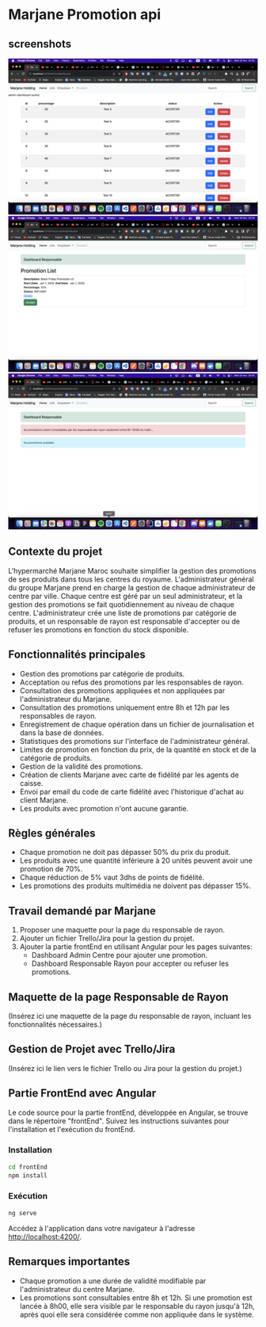 # Marjane Promotion api

## screenshots

![1](./screenshot/Dashboard-admin.png)
![1](./screenshot/Dashboard-responsable.png)
![1](./screenshot/expection-handling.png)

## Contexte du projet

L'hypermarché Marjane Maroc souhaite simplifier la gestion des promotions de ses produits dans tous les centres du royaume. L'administrateur général du groupe Marjane prend en charge la gestion de chaque administrateur de centre par ville. Chaque centre est géré par un seul administrateur, et la gestion des promotions se fait quotidiennement au niveau de chaque centre. L'administrateur crée une liste de promotions par catégorie de produits, et un responsable de rayon est responsable d'accepter ou de refuser les promotions en fonction du stock disponible.

## Fonctionnalités principales

- Gestion des promotions par catégorie de produits.
- Acceptation ou refus des promotions par les responsables de rayon.
- Consultation des promotions appliquées et non appliquées par l'administrateur du Marjane.
- Consultation des promotions uniquement entre 8h et 12h par les responsables de rayon.
- Enregistrement de chaque opération dans un fichier de journalisation et dans la base de données.
- Statistiques des promotions sur l'interface de l'administrateur général.
- Limites de promotion en fonction du prix, de la quantité en stock et de la catégorie de produits.
- Gestion de la validité des promotions.
- Création de clients Marjane avec carte de fidélité par les agents de caisse.
- Envoi par email du code de carte fidélité avec l'historique d'achat au client Marjane.
- Les produits avec promotion n'ont aucune garantie.

## Règles générales

- Chaque promotion ne doit pas dépasser 50% du prix du produit.
- Les produits avec une quantité inférieure à 20 unités peuvent avoir une promotion de 70%.
- Chaque réduction de 5% vaut 3dhs de points de fidélité.
- Les promotions des produits multimédia ne doivent pas dépasser 15%.

## Travail demandé par Marjane

1. Proposer une maquette pour la page du responsable de rayon.
2. Ajouter un fichier Trello/Jira pour la gestion du projet.
3. Ajouter la partie frontEnd en utilisant Angular pour les pages suivantes:
   - Dashboard Admin Centre pour ajouter une promotion.
   - Dashboard Responsable Rayon pour accepter ou refuser les promotions.

## Maquette de la page Responsable de Rayon

(Insérez ici une maquette de la page du responsable de rayon, incluant les fonctionnalités nécessaires.)

## Gestion de Projet avec Trello/Jira

(Insérez ici le lien vers le fichier Trello ou Jira pour la gestion du projet.)

## Partie FrontEnd avec Angular

Le code source pour la partie frontEnd, développée en Angular, se trouve dans le répertoire "frontEnd". Suivez les instructions suivantes pour l'installation et l'exécution du frontEnd.

### Installation

```bash
cd frontEnd
npm install
```

### Exécution

```bash
ng serve
```

Accédez à l'application dans votre navigateur à l'adresse [http://localhost:4200/](http://localhost:4200/).

## Remarques importantes

- Chaque promotion a une durée de validité modifiable par l'administrateur du centre Marjane.
- Les promotions sont consultables entre 8h et 12h. Si une promotion est lancée à 8h00, elle sera visible par le responsable du rayon jusqu'à 12h, après quoi elle sera considérée comme non appliquée dans le système.
